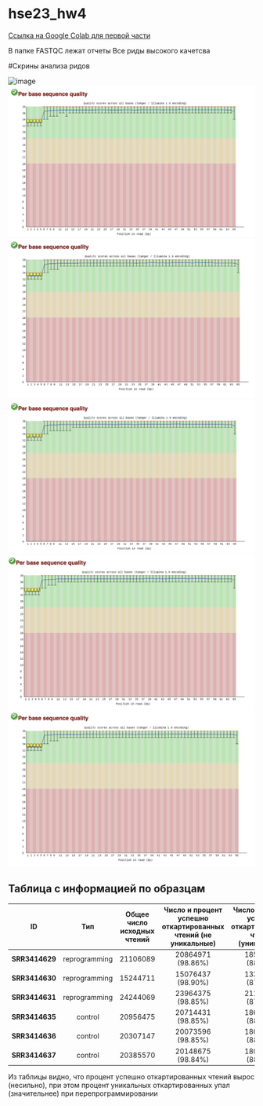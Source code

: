 # hse23_hw4
  
[Ссылка на Google Colab для первой части]()

В папке FASTQC лежат отчеты
Все риды высокого качетсва

#Скрины анализа ридов

![image](https://github.com/prayforanya/hse23_hw4/blob/main/images/SRR3414629_1.jpg)
![image](https://github.com/prayforanya/hse23_hw4/blob/main/images/SRR3414630_1.png)
![image](https://github.com/prayforanya/hse23_hw4/blob/main/images/SRR3414631_1.png)
![image](https://github.com/prayforanya/hse23_hw4/blob/main/images/SRR3414635_1.png)
![image](https://github.com/prayforanya/hse23_hw4/blob/main/images/SRR3414636_1.png)
![image](https://github.com/prayforanya/hse23_hw4/blob/main/images/SRR3414637_1.png)

## Таблица с информацией по образцам  
| ID | Тип | Общее число исходных чтений | Число и процент успешно откартированных чтений (не уникальные) | Число и процент успешно откартированных чтений (уникальные) | Общее число чтений, попавших на гены |
|----------|:-------:|:----------------:|:----------------:|:----------------:|:----------------:|
| **SRR3414629** | reprogramming | 21106089 | 20864971 (98.86%) | 18573565 (88.00%) | 16224313 |
| **SRR3414630** | reprogramming | 15244711 | 15076437 (98.90%) | 13320505 (87.38%) | 11583775 |
| **SRR3414631** | reprogramming | 24244069 | 23964375 (98.85%) | 21159606 (87.28%) | 18613501 |
| **SRR3414635** | control       | 20956475 | 20714431 (98.85%) | 18637053 (88.93%) | 16463013 |
| **SRR3414636** | control       | 20307147 | 20073596 (98.85%) | 18032679 (88.80%) | 15942667 |
| **SRR3414637** | control       | 20385570 | 20148675 (98.84%) | 18043406 (88.51%) | 15914380 |

Из таблицы видно, что процент успешно откартированных чтений вырос  (несильно), при этом процент уникальных откартированных упал (значительнее) при перепрограммировании 
